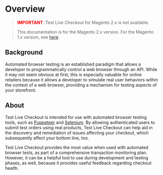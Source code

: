 # Overview

<blockquote>
  <span style="color: red !important; font-weight: bold !important;">IMPORTANT</span>: Test Live Checkout for Magento 2.x is not available.
</blockquote>

<blockquote>
This documentation is for the Magento 2.x version. For the Magento 1.x version, see <a href="https://docs.nickolasburr.com/magento/extensions/1.x/testlivecheckout/latest/">here</a>.
</blockquote>

## Background

Automated browser testing is an established paradigm that allows a developer to programmatically control a web browser through an API. While it may not seem obvious
at first, this is especially valuable for online retailers because it allows a developer to simulate real user behaviors within the context of a web browser, providing
a mechanism for testing aspects of your storefront.

## About

Test Live Checkout is intended for use with automated browser testing tools, such as [Puppeteer](https://github.com/GoogleChrome/puppeteer) and [Selenium](https://www.seleniumhq.org).
By allowing authenticated users to submit test orders using real products, Test Live Checkout can help aid in the discovery and remediation of issues affecting your checkout, which
subsequently affect your bottom line, too.

Test Live Checkout provides the most value when used with automated browser tests, as part of a comprehensive transaction monitoring plan. However, it can be a helpful
tool to use during development and testing phases, as well, because it provides useful feedback regarding checkout health.
